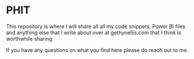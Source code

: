 # PHIT
This repository is where I will share all all my code snippets, Power BI files and anything else that I write about over at gethynellis.com that I think is worthwhile sharing

If you have any questions on what you find here please do reach out to me.
